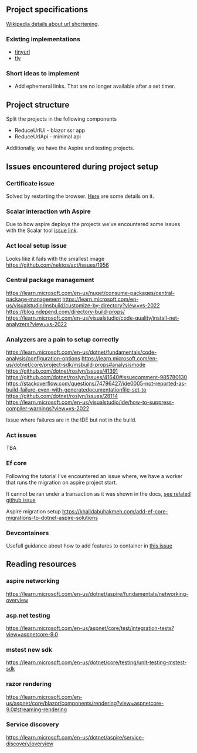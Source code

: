 ## Project specifications
[Wikipedia details about url shortening](https://en.wikipedia.org/wiki/URL_shortening).

### Existing implementations
- [tinyurl](https://tinyurl.com)
- [tly](https://t.ly/register?via=shorturl)

### Short ideas to implement
- Add ephemeral links. That are no longer available after a set timer.

## Project structure

Split the projects in the following components
- ReduceUrlUi - blazor ssr app
- ReduceUrlApi - minimal api

Additionally, we have the Aspire and testing projects.

## Issues encountered during project setup

### Certificate issue
Solved by restarting the browser. [Here](https://learn.microsoft.com/en-us/dotnet/aspire/troubleshooting/untrusted-localhost-certificate) are some details on it.

### Scalar interaction wth Aspire
Due to how aspire deploys the projects we've encountered some issues with the Scalar tool [issue link](https://github.com/dotnet/aspnetcore/issues/573320).

### Act local setup issue
Looks like it fails with the smallest image
https://github.com/nektos/act/issues/1956

### Central package management
https://learn.microsoft.com/en-us/nuget/consume-packages/central-package-management
https://learn.microsoft.com/en-us/visualstudio/msbuild/customize-by-directory?view=vs-2022
https://blog.ndepend.com/directory-build-props/
https://learn.microsoft.com/en-us/visualstudio/code-quality/install-net-analyzers?view=vs-2022

### Analyzers are a pain to setup correctly
https://learn.microsoft.com/en-us/dotnet/fundamentals/code-analysis/configuration-options
https://learn.microsoft.com/en-us/dotnet/core/project-sdk/msbuild-props#analysismode
https://github.com/dotnet/roslyn/issues/41391
https://github.com/dotnet/roslyn/issues/41640#issuecomment-985780130
https://stackoverflow.com/questions/74796427/ide0005-not-reported-as-build-failure-even-with-generatedocumentationfile-set-to
https://github.com/dotnet/roslyn/issues/28114
https://learn.microsoft.com/en-us/visualstudio/ide/how-to-suppress-compiler-warnings?view=vs-2022

Issue where failures are in the IDE but not in the build.

### Act issues
TBA

### Ef core
Following the tutorial I've encountered an issue where, we have a worker that runs the migration on aspire project start.

It cannot be ran under a transaction as it was shown in the docs, [see related github issue](https://github.com/dotnet/efcore/issues/35127)

Aspire migration setup
https://khalidabuhakmeh.com/add-ef-core-migrations-to-dotnet-aspire-solutions

### Devcontainers
Usefull guidance about how to add features to container in [this issue](https://github.com/orgs/devcontainers/discussions/5)

## Reading resources

### aspire networking
https://learn.microsoft.com/en-us/dotnet/aspire/fundamentals/networking-overview

### asp.net testing
https://learn.microsoft.com/en-us/aspnet/core/test/integration-tests?view=aspnetcore-9.0

### mstest new sdk
https://learn.microsoft.com/en-us/dotnet/core/testing/unit-testing-mstest-sdk

### razor rendering
https://learn.microsoft.com/en-us/aspnet/core/blazor/components/rendering?view=aspnetcore-9.0#streaming-rendering

### Service discovery
https://learn.microsoft.com/en-us/dotnet/aspire/service-discovery/overview
